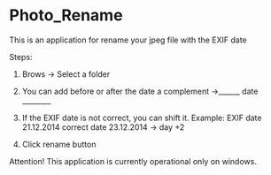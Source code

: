 Photo_Rename
============
This is an application for rename your jpeg file with the EXIF date

Steps:

1)	Brows -> Select a folder

2)	You can add before or after the date a complement ->______ date ________ 

3)	If the EXIF date is not correct, you can shift it. Example:  EXIF date 21.12.2014 correct date 23.12.2014 -> day +2

4)	Click rename button


Attention!
This application is currently operational only on windows.
